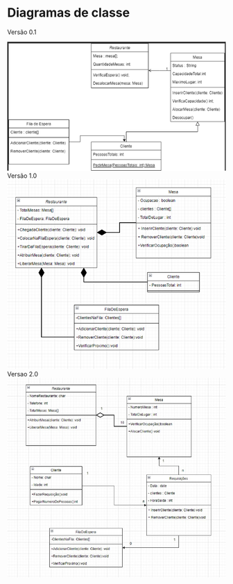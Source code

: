 # Diagramas de classe
Versão 0.1
<html>
<img src="Diagrama1.0.png">  
</html>
Versão 1.0
<html>
<img src="Diagrama2.0.png">  
</html>
Versao 2.0
<html>
<img src="Diagrama3.0.jpg">  
</html>
